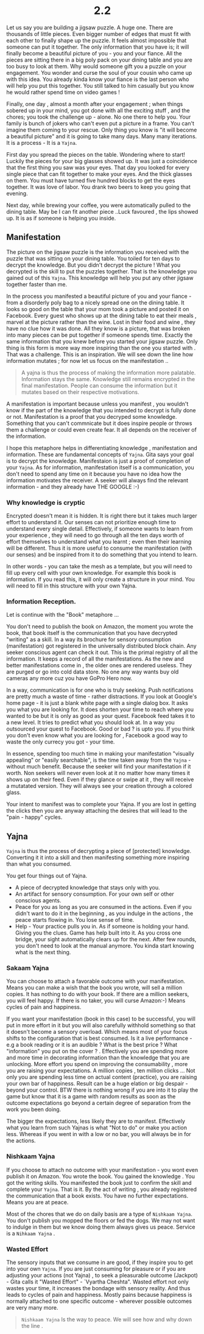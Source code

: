 <center><h1> 2.2</h1></center> 
Let us say you are building a jigsaw puzzle. A huge one. There are thousands of little pieces. Even bigger number of edges that must fit with each other to finally shape up the puzzle. It feels almost impossible that someone can put it together. The only information that you have is;  it will finally become a beautiful picture of you - you and your fiance. All the pieces are sitting there in a big poly pack on your dining table and you are too busy to look at them. Why would someone gift you a puzzle on your engagement. You wonder and curse the soul of your cousin who came up with this idea. You already kinda know your fiance is the last person who will help you put this together. You still talked to him casually but you know he would rather spend time on video games !

Finally, one day , almost a month after your engagement ; when things sobered up in your mind, you got done with all the exciting stuff , and the chores; you took the challenge up - alone. No one there to help you. Your family is bunch of jokers who can't even put a picture in a frame. You can't imagine them coming to your rescue. Only thing you know is "it will become a beautiful picture"  and it is going to take many days. Many many iterations. It is a process - It is a `Yajna`. 

First day you spread the pieces on the table. Wondering where to start! Luckily the pieces for your big glasses showed up. It was just a coincidence that the first thing you saw was your eyes. That day you looked for every single piece that can fit together to make your eyes. And the thick glasses on them. You must have turned five hundred blocks to get the eyes together. It was love of labor. You drank two beers to keep you going that evening. 

Next day, while brewing  your coffee, you were automatically pulled to the dining table. May be I can fit another piece ..Luck favoured , the lips showed up. It is as if someone is helping you inside. 

## Manifestation 
The picture on the  jigsaw puzzle is the information you received with the puzzle  that was sitting on your dining table. You toiled for ten days to decrypt the knowledge. But you didn't decrypt the picture !  What you decrypted is the skill to put the puzzles together. That is the knowledge you gained out of this `Yajna`. This knowledge will help you put any other jigsaw together faster than me. 

In the process you manifested a beautiful picture of you and your fiance - from a disorderly poly bag to a nicely spread one on the dining table. It looks so good on the table that your mom took a picture and posted it on Facebook. Every guest who shows up at the dining table to eat their meals , marvel at the picture rather than the wine. Lost in their food and wine , they have no clue how it was done. All they know is a picture, that was broken into many pieces can be put together if someone spends time. Exactly the same information that you knew before you started your jigsaw puzzle. Only thing is this form is more way more inspiring than the one you started with . That was a challenge. This is an inspiration. We will see down the line how information mutates ; for now let us focus on the manifestation .. 

> A yajna is thus the process of making the information more palatable. Information stays the same. Knowledge still remains encrypted in the final manifestation. People can consume the information but it mutates based on their respective motivations. 

A manifestation is important because unless you manifest , you wouldn't know if the part of the knowledge that you intended to decrypt is fully done or not. Manifestation is a proof that you decryped some knowledge. Something that you can't commnicate but it does inspire people or throws them a challenge or could even create fear. It all depends on the receiver of the information. 

I hope this metaphore helps in differentiating knowledge , manifestation and information. These are fundamental concepts of `Yajna`. Gita says your goal is to decrypt the knowledge. Manifestaion is just a proof of completion of your `Yajna`. As for information,  manifestation itself is a communication, you don't need to spend any time on it because you have no idea how the information motivates the receiver. A seeker will always find the relevant information - and they already have THE GOOGLE :-)

### Why knowledge is cryptic
Encrypted doesn't mean it is hidden. It is right there but it takes much larger effort to understand it. Our senses can not prioritize enough time to understand every single detail. Effectively, if someone wants to learn from your experience ,  they will need to go through all the ten days worth of effort themselves to understand what you learnt ; even then their learning will be different. Thus it is more useful to consume the manifestation (with our senses) and be inspired from it to do something that you intend to learn. 

In other words - you can take the mesh as a template, but you will need to fill up every cell with your own knowledge.  For example this book is information. If you read this, it will only create a structure in your mind. You will need to fill in this structure with your own Yajna. 

### Information Reception.
Let is continue with the "Book" metaphore ...

You don't need to publish the book on Amazon, the moment you wrote the book, that book itself is the communication that you have decrypted "writing" as a skill.  In a way its brochure for sensory consumption  (manifestation) got registered in the universally distributed block chain. Any seeker conscious agent can check it out. This is the primal registry of all the information. It keeps a record of all the manifestations. As the new and better manifestations come in , the older ones are rendered useless. They are purged or go into cold data store. No one any way wants buy old cameras any more cuz you have GoPro Hero now.

In a way, communication is for one who is truly seeking. Push notifications are pretty much a waste of time - rather distractions.  If you look at Google's home page - it is just a blank white page with a single dialog box. It asks you what you are looking for. It does shorten your time to reach where you wanted to be but it is only as good as your quest. Facebook feed takes it to a new level. It tries to predict what you should look at. In a way you outsourced your quest to Facebook. Good or bad ? is upto you. If you think you don't even know what you are looking for , Facebook a good way to waste the only currecy you got - your time. 

In essence, spending too much time in making your manifestation "visually appealing" or "easily searchable", is the time taken away from the `Yajna` - without much benefit. Because the seeker will find your manifestation if it worth. Non seekers will never even look at it no matter how many times it shows up on their feed. Even if they glance or swipe at it , they will receive a mutatated version. They will always see your creation through a colored glass. 

Your intent to manifest was to complete your Yajna. If you are lost in getting the clicks then you are anyway attaching the desires that will lead to the  "pain - happy" cycles. 

## Yajna
`Yajna` is thus the process of decrypting a piece of [protected] knowledge. Converting it it into a skill and then manifesting something more inspiring than what you consumed. 

You get four  things  out of Yajna. 

- A piece of decrypted knowledge that stays only with you. 
- An artifact for sensory consumption. For your  own self or other conscious agents. 
- Peace for you as long as you are consumed in the actions. Even if you didn't want to do it in the beginning , as you indulge in the actions , the peace starts flowing in. You lose sense of time. 
- Help - Your practice pulls you in. As if someone is holding your hand. Giving you the clues. Game has help built into it. As you cross one bridge, your sight automatically clears up for the next. After few rounds, you don't need to look at the manual anymore. You kinda start knowing what is the next thing. 

### Sakaam Yajna 
You can choose to attach a favorable outcome with your manifestation. Means you can make a wish that the book you wrote, will sell a million copies. It has nothing to do with your book. If there are a million seekers, you will feel happy. If there is no taker, you will curse Amazon:-) Means cycles of pain and happiness. 

If you want your manifestation (book in this case) to be successful, you will put in more effort in it but you will also carefully withhold something so that it doesn't become a sensory overload. Which means most of your focus shifts to the configuration that is best consumed. Is it a live performance - e.g a book reading or it is an audible ?  What is the best price ? What "information" you put on the cover ? . Effectively you are spending more and more time in decorating information than the knowledge that you are unlocking. More effort you spend on improving the consumability , more you are raising your expectations. A million copies , ten million clicks ... Not only you are spending less time on actual content (practice), you are raising your own bar of happiness. Result can be a huge elation or big despair - beyond your control. BTW there is nothing wrong if you are into it to play the game but know that it is a game with random results as soon as the outcome expectations go beyond a certain degree of separation from the work you been doing. 

The bigger the expectations, less likely they are to manifest. Effectively what you learn from such Yajnas is what "Not to do"  or make you action less. Whereas if you went in with a low or no bar, you will always be in for the actions. 

### Nishkaam Yajna 
If you choose to attach no outcome with your manifestation - you wont even publish it on Amazon. You wrote the book. You gained the knowledge . You got the writing skills. You manifested the book just  to confirm the skill and complete your `Yajna`. That is it. By the act of writing , you already registered the communication that a book exists. You have no further expectations. Means you are at peace. 

Most of the chores that we do on daily basis are a type of `Nishkaam Yajna`. You don't publish you mopped the floors or fed the dogs. We may not want to indulge in them but we know doing them always gives us peace. Service is a `Nihkaam Yajna` . 

### Wasted Effort
The sensory inputs that we consume in are good, if they inspire you to get into your own `Yajna`. If you are just consuming for pleasure or if you are adjusting your actions (not Yajna) , to seek a pleasurable outcome (Jackpot) - Gita calls it "Wasted Effort"  - `Vyartha Cheshta". Wasted effort not only wastes your time, it increases the bondage with sensory reality. And thus leads to cycles of pain and happiness. Mostly pains because happiness is normally attached to one specific outcome - wherever possible outcomes are very many more. 

> `Nishkaam Yajna` Is the way to peace. We will see how and why down the line .



